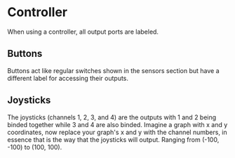 # Controller
  When using a controller, all output ports are labeled.
## Buttons
  Buttons act like regular switches shown in the sensors section but have a different label for accessing their outputs.
## Joysticks
  The joysticks (channels 1, 2, 3, and 4) are the outputs with 1 and 2 being binded together while 3 and 4 are also binded. Imagine a graph with x and y coordinates, now replace your graph's x and y with the channel numbers, in essence that is the way that the joysticks will output. Ranging from (-100, -100) to (100, 100).
